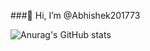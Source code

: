 ###👋 Hi, I’m @Abhishek201773

![Anurag's GitHub stats](https://github-readme-stats.vercel.app/api?username=Abhishek201773&show_icons=true&theme=onedark)
